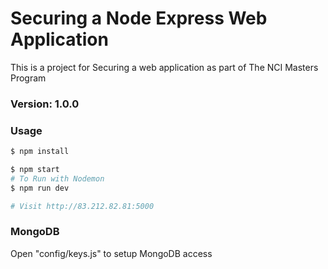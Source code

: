 # Securing a Node Express Web Application 

This is a project for Securing a web application  as part of The NCI Masters Program

### Version: 1.0.0

### Usage

```sh
$ npm install
```

```sh
$ npm start
# To Run with Nodemon
$ npm run dev

# Visit http://83.212.82.81:5000
```

### MongoDB

Open "config/keys.js" to setup MongoDB access
